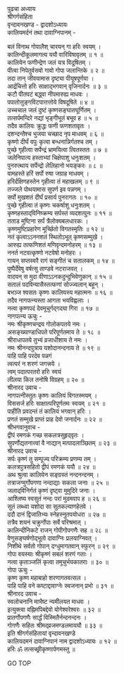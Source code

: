 पुढचा अध्याय  
श्रीगर्गसंहिता  
वृन्दावनखण्ड - द्वादशोऽध्यायः  
कालियमर्दनं तथा दावाग्निपानम् -  
  
बलं विनाथ गोपालैश् चारयन् गा हरिः स्वयम् ।  
कालिन्दीकूलमागत्य ययौ वारिविषावृतम् ॥ १ ॥  
कालियेन फणीन्द्रेण जलं यत्र विदूषितम् ।  
पीत्वा निपेतुर्वसवो गावो गोपा जलान्तिके ॥ २ ॥  
तदा तान् जीवयामास दृष्ट्या पीयूषपूर्णया ।  
आर्द्रचित्तो हरिः साक्षाद्‌भगवान् वृजिनार्दनः ॥ ३ ॥  
कटौ पीतपटं बद्ध्वा नीपमारुह्य माधवः ।  
पपातोत्तुङ्गविटपात्तत्तोये विषदूषिते ॥ ४ ॥  
उच्चचाल जलं दुष्टं कृष्णसङ्घातघूर्णितम् ।  
तत्सर्पमन्दिरे नद्यां भृङ्गीभूतं बभूव ह ॥ ५ ॥  
तदैव कालियः क्रुद्धः फणी फणशतावृतः ।  
दशन्दन्तैश्च भुजया चच्छाद नृप माधवम् ॥ ६ ॥  
कृष्णो दीर्घं वपुः कृत्वा बन्धनान्निर्गतश्च तम् ।  
पुच्छे गृहीत्वा सर्पेन्द्रं भ्रामयित्वा त्वितस्ततः ॥ ७ ॥  
जलेनिपात्य हस्ताभ्यां चिक्षेपाशु धनुःशतम् ।  
पुनरुत्थाय सर्पेन्द्रो लेलिहानो भयङ्करः ॥ ८ ॥  
वामहस्ते हरिं सर्पो रुषा जग्राह माधवम् ।  
हरिर्दक्षिणहस्तेन गृहीत्वा तं महाखलम् ॥ ९ ॥  
तज्जले पोथयामास सुपर्ण इव पन्नगम् ।  
सर्पो मुखशतं दीर्घं प्रसार्य पुनरागतः ॥ १० ॥  
पुच्छे गृहीत्वा तं कृष्णः चकर्षाशु धनुःशतम् ।  
कृष्णहस्ताद्‌विनिष्क्रम्य सर्पस्तं व्यदशत्पुनः ॥ ११ ॥  
तताड मुष्टिना सर्पं त्रैलोक्यबलधारकः ।  
कृष्णमुष्टिप्रहारेण मूर्च्छितो विगतस्मृतिः ॥ १२ ॥  
नतं कृत्वाऽऽननशतं स्थितोऽभूत् कृष्णसम्मुखे ।  
आरुह्य तत्फणिशतं मणिवृन्दमनोहरम् ॥ १३ ॥  
ननर्त नटवत्कृष्णो नटवेषो मनोहरः ।  
गायन् सप्तस्वरै रागं सङ्गीतं च सतालकम् ॥ १४ ॥  
पुष्पैर्देवेषु वर्षत्सु ताण्डवे नटराजवत् ।  
वादयन् स मुदा वीणाऽऽनकदुन्दुभिवेणुकान् ॥ १५ ॥  
सतालं पदविन्यासैस्तत्फणां सोज्ज्वलान् बहून् ।  
बभञ्ज श्वसतः कृष्णः कालियस्य महात्मनः ॥ १६ ॥  
तदैव नागपत्न्यस्ता आगता भयविह्वलाः ।  
नत्वा कृष्णपदं देवमूचुर्गद्‌गदया गिरा ॥ १७ ॥  
नागपत्न्य ऊचुः -  
नमः श्रीकृष्णचन्द्रय गोलोकपतये नमः ।  
असङ्ख्याण्डाधिपते परिपूर्णतमाय ते ॥ १८ ॥  
श्रीराधापतये तुभ्यं व्रजाधीशाय ते नमः ।  
नमः श्रीनन्दपुत्राय यशोदानन्दनाय ते ॥ १९ ॥  
पाहि पाहि परदेव पन्नगं  
    त्वत्परं न शरणं जगत्त्रये ।  
त्वम् पदात्परतरो हरिः स्वयं  
    लीलया किल तनोषि विग्रहम् ॥ २० ॥  
श्रीनारद उवाच -  
नागपत्नीस्तुतः कृष्णः कालियं विगतस्मयम् ।  
विससर्ज हरिः साक्षात्परिपूर्णतमः स्वयम् ॥ २१ ॥  
पाहीति प्रवदन्तं तं कालियं भगवान् हरिः ।  
प्रणतं सम्मुखे प्राप्तं प्राह देवो जनार्दनः ॥ २२ ॥  
श्रीभगवानुवाच -  
द्वीपं रमणकं गच्छ सकलत्रसुहृद्‌वृतः ।  
सुपर्णोद्यतनात्त्वां वै नाद्यान् मत्पादलाञ्छितम् ॥ २३ ॥  
श्रीनारद उवाच -  
सर्पः कृष्णं तु सम्पूज्य परिक्रम्य प्रणम्य तम् ।  
कलत्रपुत्रसहितो द्वीपं रमणकं ययौ ॥ २४ ॥  
अथ श्रुत्वा कालियेन सङ्ग्रस्तं नन्दनन्दनम् ।  
तत्राजग्मुर्गोपगणा नन्दाद्याः सकला जनाः ॥ २५ ॥  
जलाद्‌विनिर्गतं कृष्णं दृष्ट्वा मुमुदिरे जनाः ।  
आश्लिष्य स्वसुतं नन्दः परां मुदमवाप ह ॥ २६ ॥  
सुतं लब्ध्वा यशोदा सा सुतकल्याणहेतवे ।  
ददौ दानं द्विजातिभ्यः स्नेहस्नुतपयोधरा ॥ २७ ॥  
तत्रैव शयनं चक्रुर्गोपाः सर्वे परिश्रमात् ।  
कालिन्दीनिकटे राजन् गोपीगोपगणैः सह ॥ २८ ॥  
वेणुसङ्घर्षणोद्‌भूतो दावाग्निः प्रलयाग्निवत् ।  
निशीथे सर्वतो गोपान् दग्धुमागतवान् स्फुरन् ॥ २९ ॥  
गोपा वयस्याः श्रीकृष्णं सबलं शरणं गताः ।  
नत्वा कृताञ्जलिं कृत्वा तमूचुर्भयकातराः ॥ ३० ॥  
गोपा ऊचुः -  
कृष्ण कृष्ण महाबाहो शरणागतवत्सल ।  
पाहि पाहि वने कष्टाद्दावाग्नेः स्वजनान् प्रभो ॥ ३१ ॥  
श्रीनारद उवाच -  
स्वलोचनानि माभैष्ट न्यमीलयत माधवः ।  
इत्युक्त्वा वह्निमपिबद्देवो योगेश्वरेश्वरः ॥ ३२ ॥  
प्रातर्गोपगणैः सार्द्धं विस्मितैर्नन्दनन्दनः ।  
गोगणैः सहितः श्रीमद्‌व्रजमण्डलमाययौ ॥ ३३ ॥  
इति श्रीगर्गसंहितायां वृन्दावनखण्डे  
कालियदमनं दावाग्निपानं नाम द्वादशोऽध्यायः ॥ १२ ॥  
हरिः ॐ तत्सच्छ्रीकृष्णार्पणमस्तु ॥  
  
GO TOP
